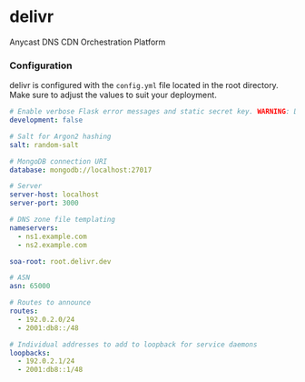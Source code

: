 # delivr
Anycast DNS CDN Orchestration Platform

### Configuration
delivr is configured with the `config.yml` file located in the root directory. Make sure to adjust the values to suit your deployment.

```yaml
# Enable verbose Flask error messages and static secret key. WARNING: Don't enable this in production!
development: false

# Salt for Argon2 hashing
salt: random-salt

# MongoDB connection URI
database: mongodb://localhost:27017

# Server
server-host: localhost
server-port: 3000

# DNS zone file templating
nameservers:
  - ns1.example.com
  - ns2.example.com

soa-root: root.delivr.dev

# ASN
asn: 65000

# Routes to announce
routes:
  - 192.0.2.0/24
  - 2001:db8::/48

# Individual addresses to add to loopback for service daemons
loopbacks:
  - 192.0.2.1/24
  - 2001:db8::1/48
```

